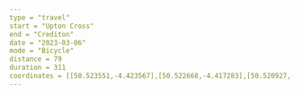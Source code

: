 ```yaml
---
type = "travel"
start = "Upton Cross"
end = "Crediton"
date = "2023-03-06"
mode = "Bicycle"
distance = 79
duration = 311
coordinates = [[50.523551,-4.423567],[50.522668,-4.417283],[50.520927,-4.414497],[50.5184,-4.408598],[50.51937,-4.395448],[50.515546,-4.37998],[50.514712,-4.369368],[50.516176,-4.364997],[50.516919,-4.359889],[50.518694,-4.352886],[50.520507,-4.346382],[50.522006,-4.341343],[50.525772,-4.332644],[50.529068,-4.32832],[50.532023,-4.323723],[50.541556,-4.316831],[50.545095,-4.317058],[50.546962,-4.314247],[50.548571,-4.309191],[50.550638,-4.295206],[50.550868,-4.273796],[50.551723,-4.259563],[50.554451,-4.256023],[50.555897,-4.251254],[50.562366,-4.246965],[50.565158,-4.240107],[50.56953,-4.235235],[50.572463,-4.233068],[50.575942,-4.232503],[50.57939,-4.229781],[50.583638,-4.225048],[50.588527,-4.219726],[50.591317,-4.215493],[50.595295,-4.202033],[50.597345,-4.194519],[50.60006,-4.183136],[50.602434,-4.173393],[50.604662,-4.165455],[50.612815,-4.155157],[50.621594,-4.14547],[50.624535,-4.141438],[50.629081,-4.127321],[50.631237,-4.116711],[50.637891,-4.109738],[50.642773,-4.110227],[50.643922,-4.108459],[50.647983,-4.099613],[50.655225,-4.096595],[50.664292,-4.093895],[50.671221,-4.085768],[50.678272,-4.07797],[50.684864,-4.078623],[50.690781,-4.076541],[50.696666,-4.070055],[50.702356,-4.063728],[50.706883,-4.057882],[50.711963,-4.038064],[50.71816,-4.029369],[50.723463,-4.020785],[50.725812,-4.009086],[50.732299,-3.998323],[50.737738,-4.002311],[50.739514,-4.003545],[50.735679,-4.002147],[50.732784,-3.999091],[50.733107,-3.990767],[50.735345,-3.981295],[50.737753,-3.980007],[50.740581,-3.976151],[50.740451,-3.966114],[50.738052,-3.955213],[50.736342,-3.940428],[50.729515,-3.922244],[50.725575,-3.919858],[50.721954,-3.912675],[50.722029,-3.906592],[50.72178,-3.89989],[50.721663,-3.888559],[50.718431,-3.874039],[50.718615,-3.853347],[50.721944,-3.84304],[50.728436,-3.83013],[50.733392,-3.813538],[50.740572,-3.79877],[50.74613,-3.794536],[50.752731,-3.786467],[50.756144,-3.774638],[50.761199,-3.760845],[50.766771,-3.751405],[50.774379,-3.736716],[50.778859,-3.725561],[50.778832,-3.717175],[50.780175,-3.705266],[50.780098,-3.694701],[50.782476,-3.682261],[50.784563,-3.677417],[50.790116,-3.669917],[50.790662,-3.658609],[50.789953,-3.656313],[50.789959,-3.656336]]
---
```

